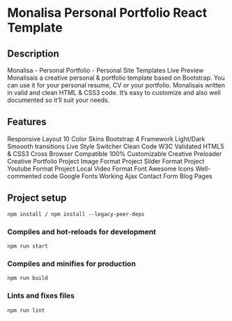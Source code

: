 # Monalisa Personal Portfolio React Template

## Description

Monalisa - Personal Portfolio - Personal Site Templates
Live Preview
Monalisais a creative personal & portfolio template based on Bootstrap. You can use it for your personal resume, CV or your portfolio.
Monalisais written in valid and clean HTML & CSS3 code. It’s easy to customize and also well documented so it’ll suit your needs.

## Features

Responsive Layout
10 Color Skins
Bootstrap 4 Framework
Light/Dark
Smoooth transitions
Live Style Switcher
Clean Code
W3C Validated
HTML5 & CSS3
Cross Browser Compatible
100% Customizable
Creative Preloader
Creative Portfolio
Project Image Format
Project Slider Format
Project Youtube Format
Project Local Video Format
Font Awesome Icons
Well-commented code
Google Fonts
Working Ajax Contact Form
Blog Pages


## Project setup

```
npm install / npm install --legacy-peer-deps
```

### Compiles and hot-reloads for development

```
npm run start
```

### Compiles and minifies for production

```
npm run build
```

### Lints and fixes files

```
npm run lint
```

